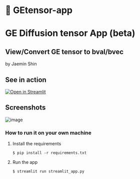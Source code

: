 # 🎈 GEtensor-app

# GE Diffusion tensor App (beta)
## View/Convert GE tensor to bval/bvec
by Jaemin Shin

## See in action
[![Open in Streamlit](https://static.streamlit.io/badges/streamlit_badge_black_white.svg)](https://getensor.streamlit.app/)

## Screenshots

![image](https://github.com/user-attachments/assets/5ccc850a-29b1-4747-b2e1-46b7e45b61ba)




### How to run it on your own machine

1. Install the requirements

   ```
   $ pip install -r requirements.txt
   ```

2. Run the app

   ```
   $ streamlit run streamlit_app.py
   ```
